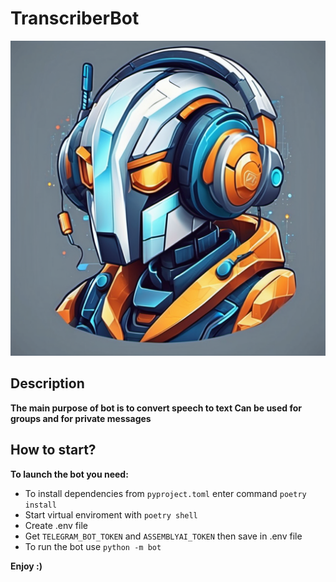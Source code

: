# TranscriberBot
![Some text](TranscriberBot-image.png)


## Description
**The main purpose of bot is to convert speech to text
Can be used for groups and for private messages**


## How to start?

**To launch the bot you need:**
- To install dependencies from `pyproject.toml` enter command `poetry install`
- Start virtual enviroment with `poetry shell`
- Create .env file
- Get `TELEGRAM_BOT_TOKEN` and `ASSEMBLYAI_TOKEN` then save in .env file
- To run the bot use `python -m bot`

**Enjoy :)**

